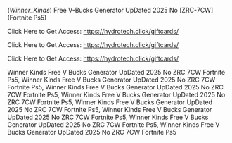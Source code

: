 (*Winner_Kinds*) Free V-Bucks Generator UpDated 2025 No [ZRC-7CW] (Fortnite Ps5)

Click Here to Get Access: https://hydrotech.click/giftcards/

Click Here to Get Access: https://hydrotech.click/giftcards/

Click Here to Get Access: https://hydrotech.click/giftcards/

 Winner Kinds Free V Bucks Generator UpDated 2025 No ZRC 7CW Fortnite Ps5, Winner Kinds Free V Bucks Generator UpDated 2025 No ZRC 7CW Fortnite Ps5, Winner Kinds Free V Bucks Generator UpDated 2025 No ZRC 7CW Fortnite Ps5, Winner Kinds Free V Bucks Generator UpDated 2025 No ZRC 7CW Fortnite Ps5, Winner Kinds Free V Bucks Generator UpDated 2025 No ZRC 7CW Fortnite Ps5, Winner Kinds Free V Bucks Generator UpDated 2025 No ZRC 7CW Fortnite Ps5, Winner Kinds Free V Bucks Generator UpDated 2025 No ZRC 7CW Fortnite Ps5, Winner Kinds Free V Bucks Generator UpDated 2025 No ZRC 7CW Fortnite Ps5
